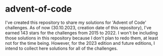 # advent-of-code
I've created this repository to share my solutions for 'Advent of Code' challenges. As of now (30.10.2023, creation date of this repository), I've earned 143 stars for the challenges from 2015 to 2022. I won't be including those solutions in this repository because I don't plan to redo them, at least not for the time being. However, for the 2023 edition and future editions, I intend to collect here solutions for all of the challenges.
